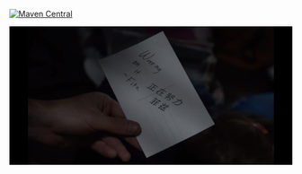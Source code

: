 [![Maven Central](https://maven-badges.herokuapp.com/maven-central/me.kagura/jjsoup-spring-boot-starter/badge.svg)](https://maven-badges.herokuapp.com/maven-central/me.kagura/jjsoup-spring-boot-starter)

![Work on it](/nichousha.png)
